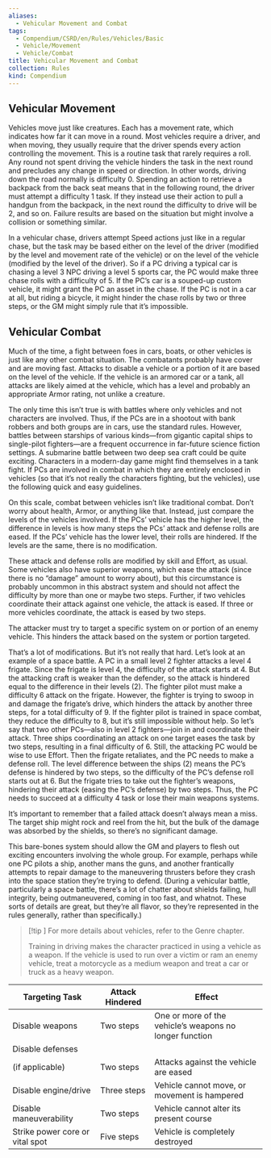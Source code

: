 ```yaml
---
aliases:
  - Vehicular Movement and Combat
tags:
  - Compendium/CSRD/en/Rules/Vehicles/Basic
  - Vehicle/Movement
  - Vehicle/Combat
title: Vehicular Movement and Combat
collection: Rules
kind: Compendium
---
```

## Vehicular Movement  


Vehicles move just like creatures. Each has a movement rate, which indicates how far it can move in a round. Most vehicles require a driver, and when moving, they usually require that the driver spends every action controlling the movement. This is a routine task that rarely requires a roll. Any round not spent driving the vehicle hinders the task in the next round and precludes any change in speed or direction. In other words, driving down the road normally is difficulty 0. Spending an action to retrieve a backpack from the back seat means that in the following round, the driver must attempt a difficulty 1 task. If they instead use their action to pull a handgun from the backpack, in the next round the difficulty to drive will be 2, and so on. Failure results are based on the situation but might involve a collision or something similar.

In a vehicular chase, drivers attempt Speed actions just like in a regular chase, but the task may be based either on the level of the driver (modified by the level and movement rate of the vehicle) or on the level of the vehicle (modified by the level of the driver). So if a PC driving a typical car is chasing a level 3 NPC driving a level 5 sports car, the PC would make three chase rolls with a difficulty of 5. If the PC’s car is a souped-up custom vehicle, it might grant the PC an asset in the chase. If the PC is not in a car at all, but riding a bicycle, it might hinder the chase rolls by two or three steps, or the GM might simply rule that it’s impossible.

## Vehicular Combat
Much of the time, a fight between foes in cars, boats, or other vehicles is just like any other combat situation. The combatants probably have cover and are moving fast. Attacks to disable a vehicle or a portion of it are based on the level of the vehicle. If the vehicle is an armored car or a tank, all attacks are likely aimed at the vehicle, which has a level and probably an appropriate Armor rating, not unlike a creature.

The only time this isn’t true is with battles where only vehicles and not characters are involved. Thus, if the PCs are in a shootout with bank robbers and both groups are in cars, use the standard rules. However, battles between starships of various kinds—from gigantic capital ships to single-pilot fighters—are a frequent occurrence in far-future science fiction settings. A submarine battle between two deep sea craft could be quite exciting. Characters in a modern-day game might find themselves in a tank fight. If PCs are involved in combat in which they are entirely enclosed in vehicles (so that it’s not really the characters fighting, but the vehicles), use the following quick and easy guidelines.

On this scale, combat between vehicles isn’t like traditional combat. Don’t worry about health, Armor, or anything like that. Instead, just compare the levels of the vehicles involved. If the PCs’ vehicle has the higher level, the difference in levels is how many steps the PCs’ attack and defense rolls are eased. If the PCs’ vehicle has the lower level, their rolls are hindered. If the levels are the same, there is no modification.

These attack and defense rolls are modified by skill and Effort, as usual. Some vehicles also have superior weapons, which ease the attack (since there is no “damage” amount to worry about), but this circumstance is probably uncommon in this abstract system and should not affect the difficulty by more than one or maybe two steps. Further, if two vehicles coordinate their attack against one vehicle, the attack is eased. If three or more vehicles coordinate, the attack is eased by two steps.

The attacker must try to target a specific system on or portion of an enemy vehicle. This hinders the attack based on the system or portion targeted.

That’s a lot of modifications. But it’s not really that hard. Let’s look at an example of a space battle. A PC in a small level 2 fighter attacks a level 4 frigate. Since the frigate is level 4, the difficulty of the attack starts at 4. But the attacking craft is weaker than the defender, so the attack is hindered equal to the difference in their levels (2). The fighter pilot must make a difficulty 6 attack on the frigate. However, the fighter is trying to swoop in and damage the frigate’s drive, which hinders the attack by another three steps, for a total difficulty of 9. If the fighter pilot is trained in space combat, they reduce the difficulty to 8, but it’s still impossible without help. So let’s say that two other PCs—also in level 2 fighters—join in and coordinate their attack. Three ships coordinating an attack on one target eases the task by two steps, resulting in a final difficulty of 6. Still, the attacking PC would be wise to use Effort.
Then the frigate retaliates, and the PC needs to make a defense roll. The level difference between the ships (2) means the PC’s defense is hindered by two steps, so the difficulty of the PC’s defense roll starts out at 6. But the frigate tries to take out the fighter’s weapons, hindering their attack (easing the PC’s defense) by two steps. Thus, the PC needs to succeed at a difficulty 4 task or lose their main weapons systems.

It’s important to remember that a failed attack doesn’t always mean a miss. The target ship might rock and reel from the hit, but the bulk of the damage was absorbed by the shields, so there’s no significant damage.

This bare-bones system should allow the GM and players to flesh out exciting encounters involving the whole group. For example, perhaps while one PC pilots a ship, another mans the guns, and another frantically attempts to repair damage to the maneuvering thrusters before they crash into the space station they’re trying to defend.
(During a vehicular battle, particularly a space battle, there’s a lot of chatter about shields failing, hull integrity, being outmaneuvered, coming in too fast, and whatnot. These sorts of details are great, but they’re all flavor, so they’re represented in the rules generally, rather than specifically.)

>[!tip ] 
>For more details about vehicles, refer to the Genre chapter.
>
>Training in driving makes the character practiced in using a vehicle as a weapon. If the vehicle is used to run over a victim or ram an enemy vehicle, treat a motorcycle as a medium weapon and treat a car or truck as a heavy weapon.

| Targeting Task                  | Attack Hindered | Effect                                                   |
|---------------------------------|-----------------|----------------------------------------------------------|
| Disable weapons                 | Two steps       | One or more of the vehicle’s weapons no longer function  |
| Disable defenses                |                 |                                                          |
| (if applicable)                 | Two steps       | Attacks against the vehicle are eased                    |
| Disable engine/drive            | Three steps     | Vehicle cannot move, or movement is hampered             |
| Disable maneuverability         | Two steps       | Vehicle cannot alter its present course                  |
| Strike power core or vital spot | Five steps      | Vehicle is completely destroyed                          |